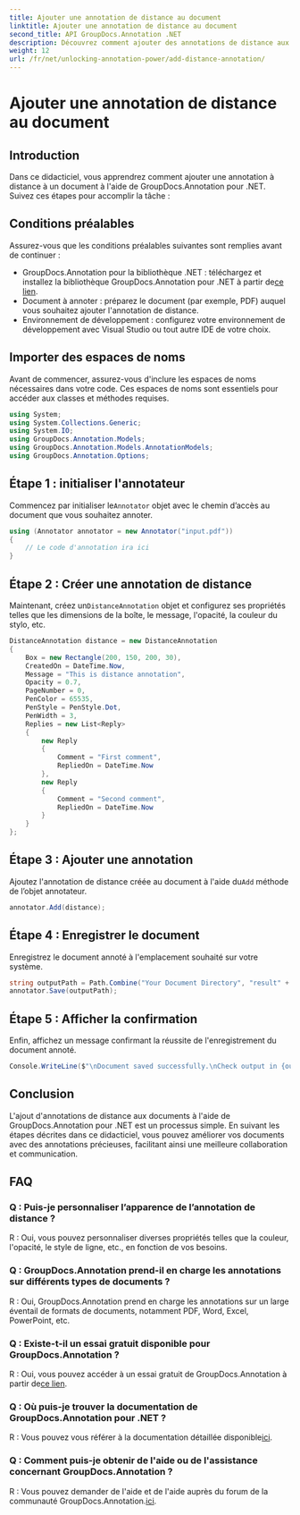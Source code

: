 ```yaml
---
title: Ajouter une annotation de distance au document
linktitle: Ajouter une annotation de distance au document
second_title: API GroupDocs.Annotation .NET
description: Découvrez comment ajouter des annotations de distance aux documents à l'aide de GroupDocs.Annotation pour .NET. Améliorez la collaboration et la communication sans effort.
weight: 12
url: /fr/net/unlocking-annotation-power/add-distance-annotation/
---
```


# Ajouter une annotation de distance au document

## Introduction
Dans ce didacticiel, vous apprendrez comment ajouter une annotation à distance à un document à l'aide de GroupDocs.Annotation pour .NET. Suivez ces étapes pour accomplir la tâche :
## Conditions préalables

Assurez-vous que les conditions préalables suivantes sont remplies avant de continuer :

-  GroupDocs.Annotation pour la bibliothèque .NET : téléchargez et installez la bibliothèque GroupDocs.Annotation pour .NET à partir de[ce lien](https://releases.groupdocs.com/annotation/net/).
- Document à annoter : préparez le document (par exemple, PDF) auquel vous souhaitez ajouter l'annotation de distance.
- Environnement de développement : configurez votre environnement de développement avec Visual Studio ou tout autre IDE de votre choix.

## Importer des espaces de noms

Avant de commencer, assurez-vous d'inclure les espaces de noms nécessaires dans votre code. Ces espaces de noms sont essentiels pour accéder aux classes et méthodes requises.

```csharp
using System;
using System.Collections.Generic;
using System.IO;
using GroupDocs.Annotation.Models;
using GroupDocs.Annotation.Models.AnnotationModels;
using GroupDocs.Annotation.Options;
```


## Étape 1 : initialiser l'annotateur

 Commencez par initialiser le`Annotator` objet avec le chemin d’accès au document que vous souhaitez annoter.

```csharp
using (Annotator annotator = new Annotator("input.pdf"))
{
    // Le code d'annotation ira ici
}
```

## Étape 2 : Créer une annotation de distance

 Maintenant, créez un`DistanceAnnotation` objet et configurez ses propriétés telles que les dimensions de la boîte, le message, l'opacité, la couleur du stylo, etc.

```csharp
DistanceAnnotation distance = new DistanceAnnotation
{
    Box = new Rectangle(200, 150, 200, 30),
    CreatedOn = DateTime.Now,
    Message = "This is distance annotation",
    Opacity = 0.7,
    PageNumber = 0,
    PenColor = 65535,
    PenStyle = PenStyle.Dot,
    PenWidth = 3,
    Replies = new List<Reply>
    {
        new Reply
        {
            Comment = "First comment",
            RepliedOn = DateTime.Now
        },
        new Reply
        {
            Comment = "Second comment",
            RepliedOn = DateTime.Now
        }
    }
};
```

## Étape 3 : Ajouter une annotation

 Ajoutez l'annotation de distance créée au document à l'aide du`Add` méthode de l’objet annotateur.

```csharp
annotator.Add(distance);
```

## Étape 4 : Enregistrer le document

Enregistrez le document annoté à l'emplacement souhaité sur votre système.

```csharp
string outputPath = Path.Combine("Your Document Directory", "result" + Path.GetExtension("input.pdf"));
annotator.Save(outputPath);
```

## Étape 5 : Afficher la confirmation

Enfin, affichez un message confirmant la réussite de l'enregistrement du document annoté.

```csharp
Console.WriteLine($"\nDocument saved successfully.\nCheck output in {outputPath}.");
```

## Conclusion

L'ajout d'annotations de distance aux documents à l'aide de GroupDocs.Annotation pour .NET est un processus simple. En suivant les étapes décrites dans ce didacticiel, vous pouvez améliorer vos documents avec des annotations précieuses, facilitant ainsi une meilleure collaboration et communication.

## FAQ

### Q : Puis-je personnaliser l’apparence de l’annotation de distance ?

R : Oui, vous pouvez personnaliser diverses propriétés telles que la couleur, l'opacité, le style de ligne, etc., en fonction de vos besoins.

### Q : GroupDocs.Annotation prend-il en charge les annotations sur différents types de documents ?

R : Oui, GroupDocs.Annotation prend en charge les annotations sur un large éventail de formats de documents, notamment PDF, Word, Excel, PowerPoint, etc.

### Q : Existe-t-il un essai gratuit disponible pour GroupDocs.Annotation ?

 R : Oui, vous pouvez accéder à un essai gratuit de GroupDocs.Annotation à partir de[ce lien](https://releases.groupdocs.com/).

### Q : Où puis-je trouver la documentation de GroupDocs.Annotation pour .NET ?

 R : Vous pouvez vous référer à la documentation détaillée disponible[ici](https://tutorials.groupdocs.com/annotation/net/).

### Q : Comment puis-je obtenir de l'aide ou de l'assistance concernant GroupDocs.Annotation ?

 R : Vous pouvez demander de l'aide et de l'aide auprès du forum de la communauté GroupDocs.Annotation.[ici](https://forum.groupdocs.com/c/annotation/10).